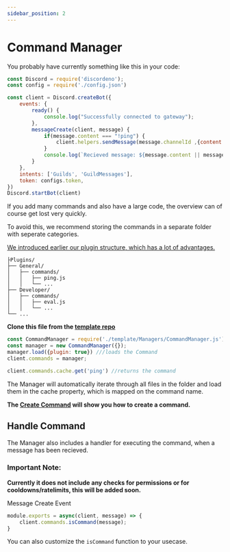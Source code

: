 ```yaml
---
sidebar_position: 2
---
```

# Command Manager
You probably have currently something like this in your code:
```js
const Discord = require('discordeno');
const config = require('./config.json')

const client = Discord.createBot({
    events: {
        ready() {
            console.log("Successfully connected to gateway");
        },
        messageCreate(client, message) {
            if(message.content === "!ping") {
                client.helpers.sendMessage(message.channelId ,{content: "pong"});
            }
            console.log(`Recieved message: ${message.content || message.embeds}`);
        }
    },
    intents: ['Guilds', 'GuildMessages'],
    token: configs.token,
})
Discord.startBot(client)
```
If you add many commands and also have a large code, the overview can of course get lost very quickly. 

To avoid this, we recommend storing the commands in a separate folder with seperate categories.

[We introduced earlier our plugin structure, which has a lot of advantages.](../design.md)
```root
├Plugins/
├── General/
│   ├── commands/
│   │   ├── ping.js
│   │   └── ...
├── Developer/
│   ├── commands/
│   │   ├── eval.js
│   │   └── ...
└── ...
```

**Clone this file from the [template repo](https://github.com/discordeno/discordeno/tree/main/template/nodejs/Managers/CommandManager.js)**

```js
const CommandManager = require('./template/Managers/CommandManager.js');
const manager = new CommandManager({});
manager.load({plugin: true}) ///loads the Command
client.commands = manager;

client.commands.cache.get('ping') //returns the command
```
The Manager will automatically iterate through all files in the folder and load them in the cache property, which is mapped on the command name.

**The [Create Command](./create-command.md) will show you how to create a command.**

## Handle Command
The Manager also includes a handler for executing the command, when a message has been recieved.

### Important Note: 
**Currently it does not include any checks for permissions or for cooldowns/ratelimits, this will be added soon.**

Message Create Event
```js
module.exports = async(client, message) => {
    client.commands.isCommand(message);
}
```
You can also customize the `isCommand` function to your usecase.
